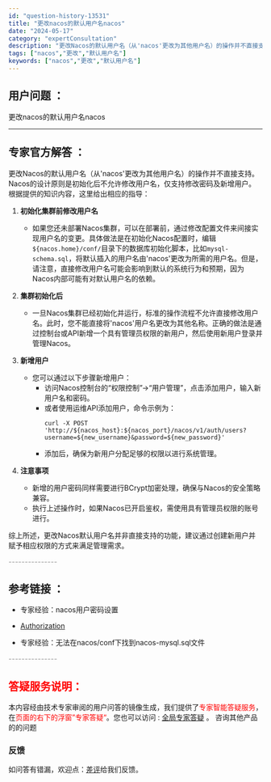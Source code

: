 ```yaml
---
id: "question-history-13531"
title: "更改nacos的默认用户名nacos"
date: "2024-05-17"
category: "expertConsultation"
description: "更改Nacos的默认用户名（从'nacos'更改为其他用户名）的操作并不直接支持。Nacos的设计原则是初始化后不允许修改用户名，仅支持修改密码及新增用户。根据提供的知识内容，这里给出相应的指导：1. **初始化集群前修改用户名**   - 如果您还未部署Nacos集群，可以在部署前，通过修改配置文"
tags: ["nacos","更改","默认用户名"]
keywords: ["nacos","更改","默认用户名"]
---
```


## 用户问题 ： 
 更改nacos的默认用户名nacos  

---------------
## 专家官方解答 ：

更改Nacos的默认用户名（从'nacos'更改为其他用户名）的操作并不直接支持。Nacos的设计原则是初始化后不允许修改用户名，仅支持修改密码及新增用户。根据提供的知识内容，这里给出相应的指导：

1. **初始化集群前修改用户名**
   - 如果您还未部署Nacos集群，可以在部署前，通过修改配置文件来间接实现用户名的变更。具体做法是在初始化Nacos配置时，编辑`${nacos.home}/conf/`目录下的数据库初始化脚本，比如`mysql-schema.sql`，将默认插入的用户名由'nacos'更改为所需的用户名。但是，请注意，直接修改用户名可能会影响到默认的系统行为和预期，因为Nacos内部可能有对默认用户名的依赖。

2. **集群初始化后**
   - 一旦Nacos集群已经初始化并运行，标准的操作流程不允许直接修改用户名。此时，您不能直接将'nacos'用户名更改为其他名称。正确的做法是通过控制台或API新增一个具有管理员权限的新用户，然后使用新用户登录并管理Nacos。

3. **新增用户**
   - 您可以通过以下步骤新增用户：
     - 访问Nacos控制台的“权限控制”->“用户管理”，点击添加用户，输入新用户名和密码。
     - 或者使用运维API添加用户，命令示例为：
       ```shell
       curl -X POST 'http://${nacos_host}:${nacos_port}/nacos/v1/auth/users?username=${new_username}&password=${new_password}'
       ```
     - 添加后，确保为新用户分配足够的权限以进行系统管理。

4. **注意事项**
   - 新增的用户密码同样需要进行BCrypt加密处理，确保与Nacos的安全策略兼容。
   - 执行上述操作时，如果Nacos已开启鉴权，需使用具有管理员权限的账号进行。

综上所述，更改Nacos默认用户名并非直接支持的功能，建议通过创建新用户并赋予相应权限的方式来满足管理需求。


<font color="#949494">---------------</font> 


## 参考链接 ：

* 专家经验：nacos用户密码设置 
 
 * [Authorization](https://nacos.io/docs/latest/guide/user/auth)
 
 * 专家经验：无法在nacos/conf下找到nacos-mysql.sql文件 


 <font color="#949494">---------------</font> 
 


## <font color="#FF0000">答疑服务说明：</font> 

本内容经由技术专家审阅的用户问答的镜像生成，我们提供了<font color="#FF0000">专家智能答疑服务</font>，在<font color="#FF0000">页面的右下的浮窗”专家答疑“</font>。您也可以访问 : [全局专家答疑](https://answer.opensource.alibaba.com/docs/intro) 。 咨询其他产品的的问题

### 反馈
如问答有错漏，欢迎点：[差评](https://ai.nacos.io/user/feedbackByEnhancerGradePOJOID?enhancerGradePOJOId=13916)给我们反馈。
